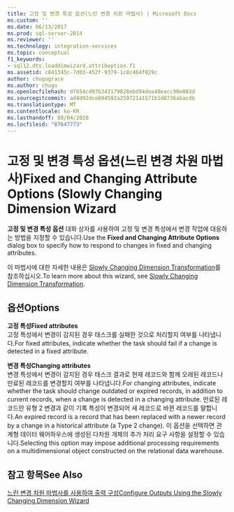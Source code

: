 ```yaml
---
title: 고정 및 변경 특성 옵션(느린 변경 차원 마법사) | Microsoft Docs
ms.custom: ''
ms.date: 06/13/2017
ms.prod: sql-server-2014
ms.reviewer: ''
ms.technology: integration-services
ms.topic: conceptual
f1_keywords:
- sql12.dts.loaddimwizard.attriboption.f1
ms.assetid: c841345c-7d03-452f-9379-1c8c464f029c
author: chugugrace
ms.author: chugu
ms.openlocfilehash: df654cd97b343179828ebd94dea40eacc90e003d
ms.sourcegitcommit: ad4d92dce894592a259721a1571b1d8736abacdb
ms.translationtype: MT
ms.contentlocale: ko-KR
ms.lasthandoff: 08/04/2020
ms.locfileid: "87647773"
---
```

# <a name="fixed-and-changing-attribute-options-slowly-changing-dimension-wizard"></a><span data-ttu-id="6d5f4-102">고정 및 변경 특성 옵션(느린 변경 차원 마법사)</span><span class="sxs-lookup"><span data-stu-id="6d5f4-102">Fixed and Changing Attribute Options (Slowly Changing Dimension Wizard</span></span>
  <span data-ttu-id="6d5f4-103">**고정 및 변경 특성 옵션** 대화 상자를 사용하여 고정 및 변경 특성에서 변경 작업에 대응하는 방법을 지정할 수 있습니다.</span><span class="sxs-lookup"><span data-stu-id="6d5f4-103">Use the **Fixed and Changing Attribute Options** dialog box to specify how to respond to changes in fixed and changing attributes.</span></span>  
  
 <span data-ttu-id="6d5f4-104">이 마법사에 대한 자세한 내용은 [Slowly Changing Dimension Transformation](slowly-changing-dimension-transformation.md)를 참조하십시오.</span><span class="sxs-lookup"><span data-stu-id="6d5f4-104">To learn more about this wizard, see [Slowly Changing Dimension Transformation](slowly-changing-dimension-transformation.md).</span></span>  
  
## <a name="options"></a><span data-ttu-id="6d5f4-105">옵션</span><span class="sxs-lookup"><span data-stu-id="6d5f4-105">Options</span></span>  
 <span data-ttu-id="6d5f4-106">**고정 특성**</span><span class="sxs-lookup"><span data-stu-id="6d5f4-106">**Fixed attributes**</span></span>  
 <span data-ttu-id="6d5f4-107">고정 특성에서 변경이 감지된 경우 태스크를 실패한 것으로 처리할지 여부를 나타냅니다.</span><span class="sxs-lookup"><span data-stu-id="6d5f4-107">For fixed attributes, indicate whether the task should fail if a change is detected in a fixed attribute.</span></span>  
  
 <span data-ttu-id="6d5f4-108">**변경 특성**</span><span class="sxs-lookup"><span data-stu-id="6d5f4-108">**Changing attributes**</span></span>  
 <span data-ttu-id="6d5f4-109">변경 특성에서 변경이 감지된 경우 태스크 결과로 현재 레코드와 함께 오래된 레코드나 만료된 레코드를 변경할지 여부를 나타냅니다.</span><span class="sxs-lookup"><span data-stu-id="6d5f4-109">For changing attributes, indicate whether the task should change outdated or expired records, in addition to current records, when a change is detected in a changing attribute.</span></span> <span data-ttu-id="6d5f4-110">만료된 레코드란 유형 2 변경과 같이 기록 특성이 변경되어 새 레코드로 바뀐 레코드를 말합니다.</span><span class="sxs-lookup"><span data-stu-id="6d5f4-110">An expired record is a record that has been replaced with a newer record by a change in a historical attribute (a Type 2 change).</span></span> <span data-ttu-id="6d5f4-111">이 옵션을 선택하면 관계형 데이터 웨어하우스에 생성된 다차원 개체의 추가 처리 요구 사항을 설정할 수 있습니다.</span><span class="sxs-lookup"><span data-stu-id="6d5f4-111">Selecting this option may impose additional processing requirements on a multidimensional object constructed on the relational data warehouse.</span></span>  
  
## <a name="see-also"></a><span data-ttu-id="6d5f4-112">참고 항목</span><span class="sxs-lookup"><span data-stu-id="6d5f4-112">See Also</span></span>  
 [<span data-ttu-id="6d5f4-113">느린 변경 차원 마법사를 사용하여 출력 구성</span><span class="sxs-lookup"><span data-stu-id="6d5f4-113">Configure Outputs Using the Slowly Changing Dimension Wizard</span></span>](configure-outputs-using-the-slowly-changing-dimension-wizard.md)  
  
  
